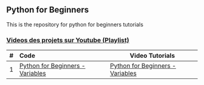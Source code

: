 ## Python for Beginners
This is the repository for python for beginners tutorials



### [Videos des projets sur Youtube (Playlist)](https://www.youtube.com/watch?v=I2saPNqofXE&list=PLf--0EtRVhJFdYV-PkTsBQN0BMwzxY0_u)


| # |             Code                                               | Video Tutorials                                                            |          
| --|:------------------------------------------------------------------------------------------------------------------------------|-------------------- |
| 1 |  [Python for Beginners - Variables](https://github.com/zarifoudjibril/python_pour_debutants_absolus/tree/main/chapitre_1)   | [Python for Beginners - Variables](https://www.youtube.com/watch?v=I2saPNqofXE&list=PLf--0EtRVhJFdYV-PkTsBQN0BMwzxY0_u)  | 
